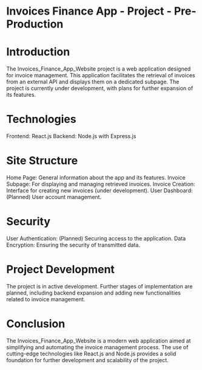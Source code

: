 # Invoices Finance App - Project - Pre-Production

# Introduction
The Invoices_Finance_App_Website project is a web application designed for invoice management. This application facilitates the retrieval of invoices from an external API and displays them on a dedicated subpage. The project is currently under development, with plans for further expansion of its features.

# Technologies
Frontend: React.js Backend: Node.js with Express.js

# Site Structure
Home Page: General information about the app and its features. Invoice Subpage: For displaying and managing retrieved invoices. Invoice Creation: Interface for creating new invoices (under development). User Dashboard: (Planned) User account management.

# Security
User Authentication: (Planned) Securing access to the application. Data Encryption: Ensuring the security of transmitted data.

# Project Development
The project is in active development. Further stages of implementation are planned, including backend expansion and adding new functionalities related to invoice management.

# Conclusion
The Invoices_Finance_App_Website is a modern web application aimed at simplifying and automating the invoice management process. The use of cutting-edge technologies like React.js and Node.js provides a solid foundation for further development and scalability of the project.
